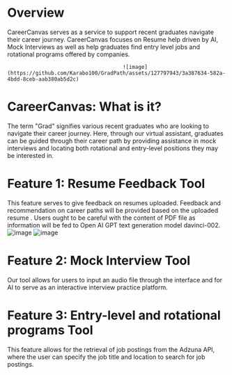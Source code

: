 # Overview
CareerCanvas serves as a service to support recent graduates navigate their career journey. CareerCanvas focuses on Resume help driven by AI, Mock Interviews as well as help graduates find entry level jobs and rotational programs offered by companies.
                                        
                                         ![image](https://github.com/Karabo100/GradPath/assets/127797943/3a387634-582a-4bdd-8ceb-aab380ab5d2c) 
# CareerCanvas: What is it?
The term "Grad" signifies various recent graduates who are looking to navigate their career journey. Here, through our virtual assistant, graduates can be guided through their career path by providing assistance in mock interviews and locating both rotational and entry-level positions they may be interested in. 

# Feature 1: Resume Feedback Tool
This feature serves to give feedback on resumes uploaded. Feedback and recommendation on career paths will be provided based on the uploaded resume . Users ought to be careful with the content of PDF file as information will be fed to Open AI GPT text generation model davinci-002. 
![image](https://github.com/Karabo100/GradPath/assets/127797943/655909a3-df46-4f1c-bb15-4bd7b040e80d)
![image](https://github.com/Karabo100/GradPath/assets/127797943/46a16f63-0058-4cd4-89a1-697bf7508b76)

# Feature 2: Mock Interview Tool
Our tool allows for users to input an audio file through the interface and for AI to serve as an interactive interview practice platform. 

# Feature 3: Entry-level and rotational programs Tool
This feature allows for the retrieval of job postings from the Adzuna API, where the user can specify the job title and location to search for job postings. 

